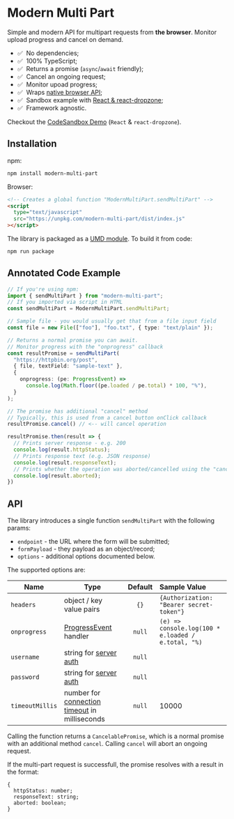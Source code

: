 # Modern Multi Part

Simple and modern API for multipart requests from **the browser**. Monitor upload progress and cancel on demand.

- ✅ &nbsp;No dependencies;
- ✅ &nbsp;100% TypeScript;
- ✅ &nbsp;Returns a promise (`async`/`await` friendly);
- ✅ &nbsp;Cancel an ongoing request;
- ✅ &nbsp;Monitor upoad progress;
- ✅ &nbsp;Wraps [native browser API](https://developer.mozilla.org/en-US/docs/Web/API/XMLHttpRequest);
- ✅ &nbsp;Sandbox example with [React & react-dropzone](https://codesandbox.io/s/festive-lumiere-uys3jn?file=/src/App.tsx:99-112);
- ✅ &nbsp;Framework agnostic.

Checkout the [CodeSandbox Demo](https://codesandbox.io/s/festive-lumiere-uys3jn?file=/src/App.tsx:99-112) (`React` & `react-dropzone`).

## Installation

npm:

```bash
npm install modern-multi-part
```

Browser:

```html
<!-- Creates a global function "ModernMultiPart.sendMultiPart" -->
<script
  type="text/javascript"
  src="https://unpkg.com/modern-multi-part/dist/index.js"
></script>
```

The library is packaged as a [UMD module](https://github.com/umdjs/umd). To build it from code:

```bash
npm run package
```

## Annotated Code Example

```typescript
// If you're using npm:
import { sendMultiPart } from "modern-multi-part";
// If you imported via script in HTML
const sendMultiPart = ModernMultiPart.sendMultiPart;

// Sample file - you would usually get that from a file input field
const file = new File(["foo"], "foo.txt", { type: "text/plain" });

// Returns a normal promise you can await.
// Monitor progress with the "onprogress" callback
const resultPromise = sendMultiPart(
  "https://httpbin.org/post",
  { file, textField: "sample-text" },
  {
    onprogress: (pe: ProgressEvent) =>
      console.log(Math.floor((pe.loaded / pe.total) * 100, "%"),
  }
);

// The promise has additional "cancel" method
// Typically, this is used from a cancel button onClick callback
resultPromise.cancel() // <-- will cancel operation

resultPromise.then(result => {
  // Prints server response - e.g. 200
  console.log(result.httpStatus);
  // Prints response text (e.g. JSON response)
  console.log(result.responseText);
  // Prints whether the operation was aborted/cancelled using the "cancel" method
  console.log(result.aborted);
})
```

## API

The library introduces a single function `sendMultiPart` with the following params:

- `endpoint` - the URL where the form will be submitted;
- `formPayload` - they payload as an object/record;
- `options` - additional options documented below.

The supported options are:

| Name            | Type                                                                                                                     | Default | Sample Value                                       |
| --------------- | ------------------------------------------------------------------------------------------------------------------------ | :-----: | :------------------------------------------------- |
| `headers`       | object / key value pairs                                                                                                 |  `{}`   | `{Authorization: "Bearer secret-token"}`           |
| `onprogress`    | [ProgressEvent](https://developer.mozilla.org/en-US/docs/Web/API/ProgressEvent) handler                                  | `null`  | `(e) => console.log(100 * e.loaded / e.total, "%)` |
| `username`      | string for [server auth](https://developer.mozilla.org/en-US/docs/Web/API/XMLHttpRequest/open)                           | `null`  |
| `password`      | string for [server auth](https://developer.mozilla.org/en-US/docs/Web/API/XMLHttpRequest/open)                           | `null`  |
| `timeoutMillis` | number for [connection timeout](https://developer.mozilla.org/en-US/docs/Web/API/XMLHttpRequest/timeout) in milliseconds | `null`  | 10000                                              |

Calling the function returns a `CancelablePromise`, which is a normal promise
with an additional method `cancel`. Calling `cancel` will abort
an ongoing request.

If the multi-part request is successfull, the promise resolves with a
result in the format:

```
{
  httpStatus: number;
  responseText: string;
  aborted: boolean;
}
```

<!--
# Git Who Am I:
git config user.name
git config user.email
cat .git/config

# Set Who I am:
git config user.name "geo-systems"
git config user.email "geo.systems.developer@gmail.com"
git remote set-url origin https://geo-systems@github.com/geo-systems/modern-multi-part.git
Github Tokens - https://docs.github.com/en/authentication/keeping-your-account-and-data-secure/creating-a-personal-access-token

# Build
npm install && npm run build:umd
rm -rf dist && npm run build:umd && npm pack

# Deploy
npm login
> geo-systems
npm run package # Test deployment locally
npm run package && npm publish

# Demo:
https://codesandbox.io/s/festive-lumiere-uys3jn?file=/src/App.tsx
 -->
